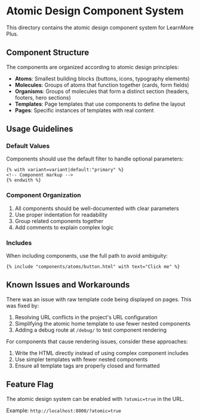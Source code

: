 # Atomic Design Component System

This directory contains the atomic design component system for LearnMore Plus.

## Component Structure

The components are organized according to atomic design principles:

- **Atoms**: Smallest building blocks (buttons, icons, typography elements)
- **Molecules**: Groups of atoms that function together (cards, form fields)
- **Organisms**: Groups of molecules that form a distinct section (headers, footers, hero sections)
- **Templates**: Page templates that use components to define the layout
- **Pages**: Specific instances of templates with real content

## Usage Guidelines

### Default Values

Components should use the default filter to handle optional parameters:

```django
{% with variant=variant|default:"primary" %}
<!-- Component markup -->
{% endwith %}
```

### Component Organization

1. All components should be well-documented with clear parameters
2. Use proper indentation for readability
3. Group related components together
4. Add comments to explain complex logic

### Includes

When including components, use the full path to avoid ambiguity:

```django
{% include "components/atoms/button.html" with text="Click me" %}
```

## Known Issues and Workarounds

There was an issue with raw template code being displayed on pages. This was fixed by:

1. Resolving URL conflicts in the project's URL configuration
2. Simplifying the atomic home template to use fewer nested components
3. Adding a debug route at `/debug/` to test component rendering

For components that cause rendering issues, consider these approaches:

1. Write the HTML directly instead of using complex component includes
2. Use simpler templates with fewer nested components
3. Ensure all template tags are properly closed and formatted

## Feature Flag

The atomic design system can be enabled with `?atomic=true` in the URL.

Example: `http://localhost:8000/?atomic=true`